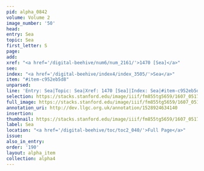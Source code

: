 ```yaml
---
pid: alpha_0842
volume: Volume 2
image_number: '50'
head:
entry: Sea
topic: Sea
first_letter: S
page:
add:
xref: "<a href='/digital-beehive/num6/num_2161/'>1470 [Sea]</a>"
see:
index: "<a href='/digital-beehive/index4/index_3505/'>Sea</a>"
item: "#item-c952eb5d8"
unparsed:
line: 'Entry: Sea|Topic: Sea|Xref: 1470 [Sea]|Index: Sea|#item-c952eb5d8'
selection: https://stacks.stanford.edu/image/iiif/fm855tg5659/1607_0517/753,3509,2987,444/full/0/default.jpg
full_image: https://stacks.stanford.edu/image/iiif/fm855tg5659/1607_0517/full/full/0/default.jpg
annotation_uri: http://dev.llgc.org.uk/annotation/1528924634140
insertion:
thumbnail: https://stacks.stanford.edu/image/iiif/fm855tg5659/1607_0517/753,3509,600,180/250,/0/default.jpg
label: Sea
location: "<a href='/digital-beehive/toc/toc2_040/'>Full Page</a>"
issue:
also_in_entry:
order: '190'
layout: alpha_item
collection: alpha4
---
```


